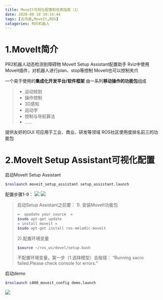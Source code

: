 ```yaml
---
title: MoveIt可视化配置和仿真指南（1）
date: 2020-08-18 19:14:44
tags: [古月居,MoveIt,ROS]
catagories: ROS机器人
---
```

# 1.MoveIt简介
PR2机器人动态检测到障碍物
MoveIt Setup Assistant配置助手 
Rviz中使用MoveIt插件，对机器人进行plan、stop等控制
MoveIt也可以控制夹爪
<!--more-->
一个易于使用的**集成化开发平台/软件框架**
由一系列**移动操作的功能包**组成
>- 运动规划
>- 操作控制
>- 3D感知
>- 运动学
>- 控制与导航算法
>- ......

提供友好的GUI
可应用于工业、商业、研发等领域
ROS社区使用度排名前三的功能包

# 2.MoveIt Setup Assistant可视化配置
启动MoveIt Setup Assistant
```bash
$roslaunch moveit_setup_assistant setup_assistant.launch
```
配置步骤1-9：
![](http://qey02i1ot.hb-bkt.clouddn.com/assistant.jpg)
![](http://qey02i1ot.hb-bkt.clouddn.com/assistant2.jpg)
> 启动Setup Assistant之前要：
> 1). 安装MoveIt功能包
>```bash
> =  upadate your source  =
> $sudo apt-get update
> = install moveit =
> $sudo apt-get install ros-melodic-moveit
> ```
> 2).配置环境变量
> ```bash
> $source ~/ros_ws/devel/setup.bash
> ```
> 不配置环境变量，第一步（1.选择模型）会报错：
> “Running xacro failed.Please check console for errors.”

启动demo
```bash
$roslaunch c800_moveit_config demo.launch
```
![](http://qey02i1ot.hb-bkt.clouddn.com/interact.jpg)
